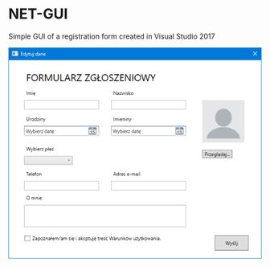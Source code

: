 # NET-GUI

Simple GUI of a registration form created in Visual Studio 2017

![](screenshots/ss1.png)
